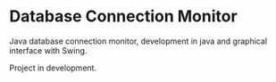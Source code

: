 # Database Connection Monitor
Java database connection monitor, development in java and graphical interface with Swing.

Project in development.
